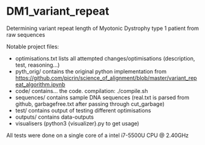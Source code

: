 # DM1_variant_repeat
Determining variant repeat length of Myotonic Dystrophy type 1 patient from raw sequences

Notable project files:

- optimisations.txt lists all attempted changes/optimisations (description, test, reasoning...)
- pyth_orig/ contains the original python implementation from https://github.com/picrin/science_of_alignment/blob/master/variant_repeat_algorithm.ipynb
- code/ contains... the code. compilation: ./compile.sh
- sequences/ contains sample DNA sequences (real.txt is parsed from github, garbagefree.txt after passing through cut_garbage)
- test/ contains output of testing different optimisations
- outputs/ contains data-outputs
- visualisers (python3 {visualizer}.py to get usage)

All tests were done on a single core of a intel i7-5500U CPU @ 2.40GHz
